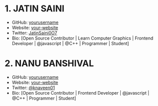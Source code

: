 
# 1. JATIN SAINI

- GitHub: [yourusername](https://github.com/JatinSainiOO7)
- Website: [your-website](https://yourwebsite.com)
- Twitter: [JatinSaini0O7](https://twitter.com/JatinSaini0O7)
- Bio: [Open Source Contributor | Learn Computer Graphics | Frontend Developer | @javascript | @C++ | Programmer | Student]


# 2. NANU BANSHIVAL

- GitHub: [yourusername](https://github.com/itsnaveen1152)
- Website: [your-website](https://yourwebsite.com)
- Twitter: [@knaveen01](https://twitter.com/knaveen01)
- Bio: [Open Source Contributor | Frontend Developer | @javascript | @C++ | Programmer | Student]
